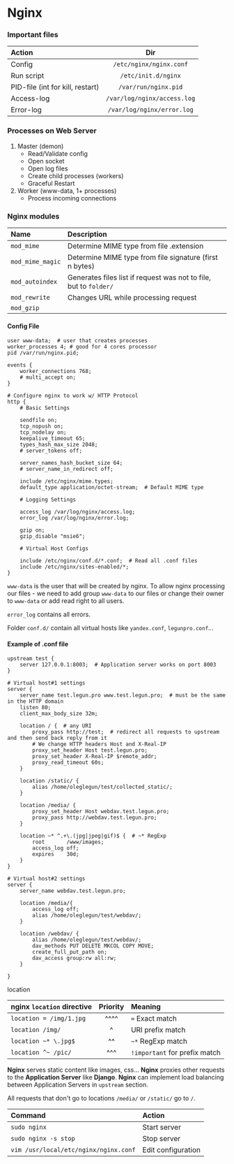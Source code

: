 # Nginx

### Important files

| Action                           |             Dir             |
|:---------------------------------|:---------------------------:|
| Config                           |   `/etc/nginx/nginx.conf`   |
| Run script                       |     `/etc/init.d/nginx`     |
| PID-file (int for kill, restart) |    `/var/run/nginx.pid`     |
| Access-log                       | `/var/log/nginx/access.log` |
| Error-log                        | `/var/log/nginx/error.log`  |

### Processes on Web Server

1. Master (demon)
    * Read/Validate config
    * Open socket
    * Open log files
    * Create child processes (workers)
    * Graceful Restart
2. Worker (www-data, 1+ processes)
    * Process incoming connections

### Nginx modules

| Name             | Description                                                       |
|:-----------------|:------------------------------------------------------------------|
| `mod_mime`       | Determine MIME type from file .extension                          |
| `mod_mime_magic` | Determine MIME type from file signature (first n bytes)           |
| `mod_autoindex`  | Generates files list if request was not to file, but to `folder/` |
| `mod_rewrite`    | Changes URL while processing request                              |
| `mod_gzip`       |                                                                   |

#### Config File


```nginx
user www-data;  # user that creates processes 
worker_processes 4; # good for 4 cores processor
pid /var/run/nginx.pid;

events {
    worker_connections 768;
    # multi_accept on;
}

# Configure nginx to work w/ HTTP Protocol
http {
    # Basic Settings
    
    sendfile on;
    tcp_nopush on;
    tcp_nodelay on;
    keepalive_timeout 65;
    types_hash_max_size 2048;
    # server_tokens off;
    
    server_names_hash_bucket_size 64;
    # server_name_in_redirect off;
    
    include /etc/nginx/mime.types;
    default_type application/octet-stream;  # Default MIME type
    
    # Logging Settings
    
    access_log /var/log/nginx/access.log;
    error_log /var/log/nginx/error.log;
    
    gzip on;
    gzip_disable "msie6";

    # Virtual Host Configs

    include /etc/nginx/conf.d/*.conf;  # Read all .conf files
    include /etc/nginx/sites-enabled/*;
}
```

`www-data` is the user that will be created by nginx. To allow nginx
processing our files - we need to add group `www-data` to our files or
change their owner to `www-data` or add read right to all users.

`error_log` contains all errors.

Folder `conf.d/` contain all virtual hosts like `yandex.conf`,
`legunpro.conf`...

#### Example of .conf file

```nginx
upstream test {
    server 127.0.0.1:8003;  # Application server works on port 8003
}

# Virtual host#1 settings
server {
    server_name test.legun.pro www.test.legun.pro;  # must be the same in the HTTP domain
    listen 80;
    client_max_body_size 32m;

    location / {  # any URI
        proxy_pass http://test;  # redirect all requests to upstream and then send back reply from it
        # We change HTTP headers Host and X-Real-IP
        proxy_set_header Host test.legun.pro;
        proxy_set_header X-Real-IP $remote_addr;
        proxy_read_timeout 60s;
    }

    location /static/ {
        alias /home/oleglegun/test/collected_static/;
    }

    location /media/ {
        proxy_set_header Host webdav.test.legun.pro;
        proxy_pass http://webdav.test.legun.pro;
    }
    
    location ~* ^.+\.(jpg|jpeg|gif)$ {  # ~* RegExp
        root       /www/images;
        access_log off;
        expires    30d;
    }
}

# Virtual host#2 settings
server {
    server_name webdav.test.legun.pro;

    location /media/{ 
        access_log off;
        alias /home/oleglegun/test/webdav/;
    }

    location /webdav/ {
        alias /home/oleglegun/test/webdav/;
        dav_methods PUT DELETE MKCOL COPY MOVE;
        create_full_put_path on;
        dav_access group:rw all:rw;
    }

}
```

location

| nginx `location` directive | Priority | Meaning                       |
|:---------------------------|:--------:|:------------------------------|
| `location = /img/1.jpg`    |   ^^^^   | `=` Exact match               |
| `location /img/`           |    ^     | URI prefix match              |
| `location ~* \.jpg$`       |    ^^    | `~*` RegExp match             |
| `location ^~ /pic/`        |   ^^^    | `!important` for prefix match |

**Nginx** serves static content like images, css... **Nginx** proxies
other requests to the **Application Server** like **Django**. **Nginx**
can implement load balancing between Application Servers in `upstream`
section.

All requests that don't go to locations `/media/` or `/static/` go to
`/`.

| Command                               | Action             |
|:--------------------------------------|:-------------------|
| `sudo nginx`                          | Start server       |
| `sudo nginx -s stop`                  | Stop server        |
| `vim /usr/local/etc/nginx/nginx.conf` | Edit configuration |
